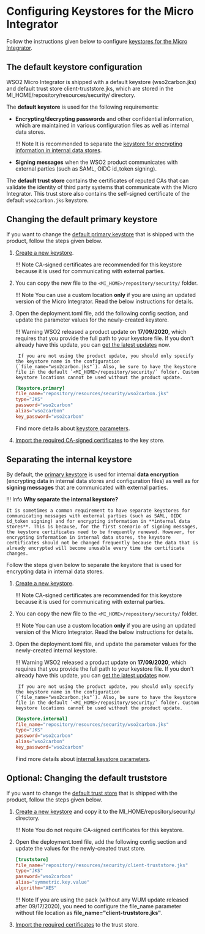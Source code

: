 # Configuring Keystores for the Micro Integrator

Follow the instructions given below to configure [keystores for the Micro Integrator](../../references/security/using_keystores.md).

## The default keystore configuration
WSO2 Micro Integrator is shipped with a default keystore (wso2carbon.jks) and default trust store client-truststore.jks, which are stored in the MI_HOME/repository/resources/security/ directory. 

The **default keystore** is used for the following requirements:

* **Encrypting/decrypting passwords** and other confidential information, which are maintained in various configuration files as well as internal data stores.

    !!! Note 
        It is recommended to separate the [keystore for encrypting information in internal data stores](#separating-the-internal-keystore).

* **Signing messages** when the WSO2 product communicates with external parties (such as SAML, OIDC id_token signing).

The **default trust store** contains the certificates of reputed CAs that can validate the identity of third party systems that communicate with the Micro Integrator. This trust store also contains the self-signed certificate of the default `wso2carbon.jks` keystore.


## Changing the default primary keystore

If you want to change the [default primary keystore](#the-default-keystore-configuration) that is shipped with the product, follow the steps given below.

1. [Create a new keystore](../../setup/security/creating_keystores). 

    !!! Note
        CA-signed certificates are recommended for this keystore because it is used for communicating with external parties.

2.  You can copy the new file to the `<MI_HOME>/repository/security/` folder. 

    !!! Note
        You can use a custom location <b>only</b> if you are using an updated version of the Micro Integrator. Read the below instructions for details.

3. Open the deployment.toml file, add the following config section, and update the parameter values for the newly-created keystore.

    !!! Warning
        WSO2 released a product update on <b>17/09/2020</b>, which requires that you provide the full path to your keystore file. If you don't already have this  update, you can [get the latest updates](https://updates.docs.wso2.com/en/latest/updates/overview/) now.

        If you are not using the product update, you should only specify the keystore name in the configuration (`file_name="wso2carbon.jks"`). Also, be sure to have the keystore file in the default `<MI_HOME>/repository/security/` folder. Custom keystore locations cannot be used without the product update.

    ```toml
    [keystore.primary]
    file_name="repository/resources/security/wso2carbon.jks"
    type="JKS"
    password="wso2carbon"
    alias="wso2carbon"
    key_password="wso2carbon"
    ```
    Find more details about [keystore parameters](../../../references/config-catalog/#primary-keystore).
    
3. [Import the required CA-signed certificates](../../setup/security/importing_ssl_certificate.md) to the key store.

## Separating the internal keystore
By default, the [primary keystore](#the-default-keystore-configuration) is used for internal **data encryption** (encrypting data in internal data stores and configuration files) as well as for **signing messages** that are communicated with external parties.

!!! Info
    **Why separate the internal keystore?**
    
    It is sometimes a common requirement to have separate keystores for communicating messages with external parties (such as SAML, OIDC id_token signing) and for encrypting information in **internal data stores**. This is because, for the first scenario of signing messages, the keystore certificates need to be frequently renewed. However, for encrypting information in internal data stores, the keystore certificates should not be changed frequently because the data that is already encrypted will become unusable every time the certificate changes.

Follow the steps given below to separate the keystore that is used for encrypting data in internal data stores.

1. [Create a new keystore](../../setup/security/creating_keystores). 

    !!! Note
        CA-signed certificates are recommended for this keystore because it is used for communicating with external parties.

2.  You can copy the new file to the `<MI_HOME>/repository/security/` folder. 

    !!! Note
        You can use a custom location <b>only</b> if you are using an updated version of the Micro Integrator. Read the below instructions for details.

3. Open the deployment.toml file, and update the parameter values for the newly-created internal keystore.

    !!! Warning
        WSO2 released a product update on <b>17/09/2020</b>, which requires that you provide the full path to your keystore file. If you don't already have this  update, you can [get the latest updates](https://updates.docs.wso2.com/en/latest/updates/overview/) now.

        If you are not using the product update, you should only specify the keystore name in the configuration (`file_name="wso2carbon.jks"`). Also, be sure to have the keystore file in the default `<MI_HOME>/repository/security/` folder. Custom keystore locations cannot be used without the product update.
        
    ```toml
    [keystore.internal]
    file_name="repository/resources/security/wso2carbon.jks"
    type="JKS"
    password="wso2carbon"
    alias="wso2carbon"
    key_password="wso2carbon"
    ```
    Find more details about [internal keystore parameters](../../../references/config-catalog/#internal-keystore).
            
## Optional: Changing the default truststore
If you want to change the [default trust store](#the-default-keystore-configuration) that is shipped with the product, follow the steps given below.

1. [Create a new keystore](../../setup/security/creating_keystores.md) and copy it to the MI_HOME/repository/security/ directory.

    !!! Note 
        You do not require CA-signed certificates for this keystore.

2. Open the deployment.toml file, add the following config section and update the values for the newly-created trust store.
    ```toml
    [truststore]
    file_name="repository/resources/security/client-truststore.jks"
    type="JKS"
    password="wso2carbon"
    alias="symmetric.key.value"
    algorithm="AES"
    ```
    
    !!! Note
        If you are using the pack (without any WUM update released after 09/17/2020), you need to configure the file_name parameter without file location as <b>file_name="client-truststore.jks"</b>.
            
3. [Import the required certificates](../../setup/security/importing_ssl_certificate.md#importing-ssl-certificates-to-a-truststore) to the trust store.
